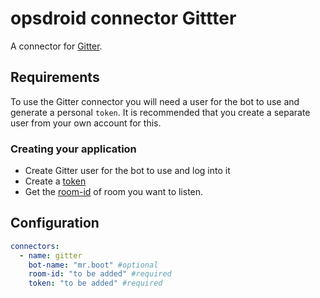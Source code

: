 # opsdroid connector Gittter

A connector for [Gitter](https://developer.gitter.im/docs/welcome).

## Requirements

To use the Gitter connector you will need a user for the bot to use and generate a personal `token`. It is recommended that you create a separate user from your own account for this. 

### Creating your application

- Create Gitter user for the bot to use and log into it
- Create a [token](https://developer.gitter.im/apps)
- Get the [room-id](https://developer.gitter.im/docs/rooms-resource) of room you want to listen. 

## Configuration

```yaml
connectors:
  - name: gitter
    bot-name: "mr.boot" #optional
    room-id: "to be added" #required
    token: "to be added" #required